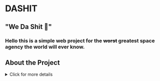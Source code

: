 
# DASHIT

## "We Da Shit :rocket:"

### Hello this is a simple web project for the ~~worst~~ greatest space agency the world will ever know.

## About the Project

<details>
<summary>Click for more details</summary>
<div style="color:rgba(96, 248, 190, 0.79)">
DASHIT(Departments of Aerodynamics and Space Hyper-Intelligence) is a space agency whose mission
is to create exceptional and sustainable technologies for the purpose of space exploration,
space research, and space recreation and settlement.

</div>
</details>
